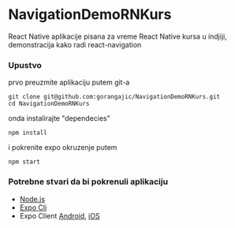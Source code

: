 # NavigationDemoRNKurs

React Native aplikacije pisana za vreme React Native kursa u indjiji, demonstracija kako radi react-navigation

### Upustvo

prvo preuzmite aplikaciju putem git-a

```
git clone git@github.com:gorangajic/NavigationDemoRNKurs.git
cd NavigationDemoRNKurs
```

onda instalirajte "dependecies"

```
npm install
```

i pokrenite expo okruzenje putem

```
npm start
```

### Potrebne stvari da bi pokrenuli aplikaciju

- [Node.js](https://nodejs.org/en/download/)
- [Expo Cli](https://docs.expo.io/versions/latest/introduction/installation/)
- Expo Client [Android](https://play.google.com/store/apps/details?id=host.exp.exponent&hl=sr), [iOS](https://itunes.apple.com/us/app/expo-client/id982107779?mt=8)
